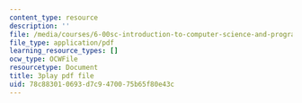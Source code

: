 ```yaml
---
content_type: resource
description: ''
file: /media/courses/6-00sc-introduction-to-computer-science-and-programming-spring-2011/78c883010693d7c9470075b65f80e43c_7BpomdjZ_Os.pdf
file_type: application/pdf
learning_resource_types: []
ocw_type: OCWFile
resourcetype: Document
title: 3play pdf file
uid: 78c88301-0693-d7c9-4700-75b65f80e43c
---
```

